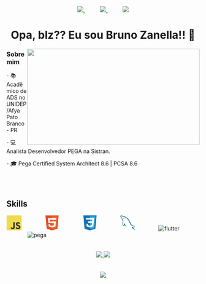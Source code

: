 <p align="center">
    <a  href="https://github.com/bzanella" target="_blank">
        <img src="https://img.shields.io/badge/github-%23100000.svg?&style=for-the-badge&logo=github&logoColor=white&link=mailto:https://github.com/bzanella">
    </a>
    &nbsp;&nbsp;&nbsp;&nbsp;&nbsp;&nbsp;&nbsp;&nbsp;&nbsp;
    <a href="mailto:brunno.zanella@gmail.com" target="_blank" >
        <img src="https://img.shields.io/badge/gmail-D14836?&style=for-the-badge&logo=gmail&logoColor=white&link=mailto:brunno.zanella@gmail.com">
    </a>
    &nbsp;&nbsp;&nbsp;&nbsp;&nbsp;&nbsp;&nbsp;&nbsp;&nbsp;
    <a href="https://www.linkedin.com/in/bruno-zanella-223566212/" target="_blank" >
        <img src="https://img.shields.io/badge/linkedin-%230077B5.svg?&style=for-the-badge&logo=linkedin&logoColor=white&link=mailto:https://www.linkedin.com/in/bruno-zanella-223566212/">
    </a>
</p>

<div align="center">

# Opa, blz?? Eu sou Bruno Zanella!! 🖖 
</div>
<img align="right" width="450" height="250" src="https://clubedosgeeks.com.br/wp-content/uploads/2016/01/dormrm.gif" />

### Sobre mim

<div>
<p> - 📚 Acadêmico de ADS no UNIDEP/Afya Pato Branco - PR
<p> - 💻 Analista Desenvolvedor PEGA na Sistran.
<p> - 🎓 Pega Certified System Architect 8.6 | PCSA 8.6
</div>

<br>
<br>

## Skills
<div align="cent">
    <img height="40" src="https://raw.githubusercontent.com/devicons/devicon/master/icons/javascript/javascript-original.svg">
    &nbsp;&nbsp;&nbsp;&nbsp;&nbsp;&nbsp;&nbsp;&nbsp;&nbsp;&nbsp;&nbsp;&nbsp;&nbsp;
    <img height="40" src="https://raw.githubusercontent.com/devicons/devicon/master/icons/html5/html5-original.svg">
    &nbsp;&nbsp;&nbsp;&nbsp;&nbsp;&nbsp;&nbsp;&nbsp;&nbsp;&nbsp;&nbsp;&nbsp;&nbsp;
    <img height="40" src="https://raw.githubusercontent.com/devicons/devicon/master/icons/css3/css3-original.svg">
    &nbsp;&nbsp;&nbsp;&nbsp;&nbsp;&nbsp;&nbsp;&nbsp;&nbsp;&nbsp;&nbsp;&nbsp;&nbsp;
    <img height="40" src="https://raw.githubusercontent.com/devicons/devicon/master/icons/mysql/mysql-original.svg">
     &nbsp;&nbsp;&nbsp;&nbsp;&nbsp;&nbsp;&nbsp;&nbsp;&nbsp;&nbsp;&nbsp;&nbsp;&nbsp;
    <img height="40" src="https://www.vectorlogo.zone/logos/flutterio/flutterio-icon.svg" alt="flutter" >
    &nbsp;&nbsp;&nbsp;&nbsp;&nbsp;&nbsp;&nbsp;&nbsp;&nbsp;&nbsp;&nbsp;&nbsp;&nbsp;
    <img height="40" src="https://support.pega.com/sites/default/files/pega-user-image/128/REG-127907.png" alt="pega" >
</div>

<br>
<br>

<div align="center">
  <a href="https://github.com/bzanella">
  <img height="180em" src="https://github-readme-stats.vercel.app/api?username=bzanella&show_icons=true&theme=dark&include_all_commits=true&count_private=true"/>
  <img height="180em" src="https://github-readme-stats.vercel.app/api/top-langs/?username=bzanella&layout=compact&langs_count=7&theme=dark"/>
</div> 

<br>
<br>

 <div align="center"> 
    <img alingn="center" src="https://profile-counter.glitch.me/bzanella/count.svg" />
 </div>
